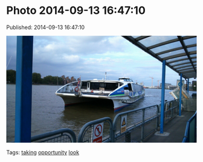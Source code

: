 
# Photo 2014-09-13 16:47:10

Published: 2014-09-13 16:47:10

![](97393734752-0.jpg)

Tags: [taking](tag-taking.md) [opportunity](tag-opportunity.md) [look](tag-look.md)
